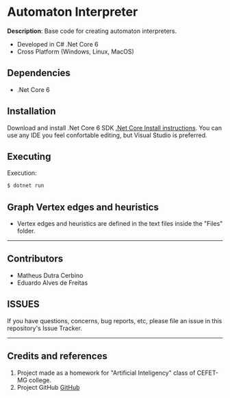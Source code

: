 # Automaton Interpreter

**Description**:  Base code for creating automaton interpreters.


  - Developed in C# .Net Core 6
  - Cross Platform (Windows, Linux, MacOS)

## Dependencies

  - .Net Core 6

## Installation

Download and install .Net Core 6 SDK [.Net Core Install instructions](https://dotnet.microsoft.com/en-us/download).
You can use any IDE you feel confortable editing, but Visual Studio is preferred.

## Executing
Execution:
````bash
$ dotnet run
````
## Graph Vertex edges and heuristics

- Vertex edges and heuristics are defined in the text files inside the "Files" folder.

----

## Contributors

- Matheus Dutra Cerbino
- Eduardo Alves de Freitas

## ISSUES

If you have questions, concerns, bug reports, etc, please file an issue in this repository's Issue Tracker.

----

## Credits and references

1. Project made as a homework for "Artificial Inteligency" class of CEFET-MG college.
2. Project GitHub [GitHub](https://github.com/Pinacolada8/Search_A-Star)
